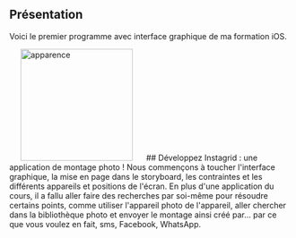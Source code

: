 ## Présentation
Voici le premier programme avec interface graphique de ma formation iOS.

<img src="https://github.com/Gdonzeau/P04_Instagrid/blob/main/imageP4.png" width="200" title= "apparence" hspace="20">
## Développez Instagrid : une application de montage photo !
Nous commençons à toucher l'interface graphique, la mise en page dans le storyboard, les contraintes et les différents appareils et positions de l'écran.
En plus d'une application du cours, il a fallu aller faire des recherches par soi-même pour résoudre certains points, comme utiliser l'appareil photo de l'appareil,
aller chercher dans la bibliothèque photo et envoyer le montage ainsi créé par... par ce que vous voulez en fait, sms, Facebook, WhatsApp.
